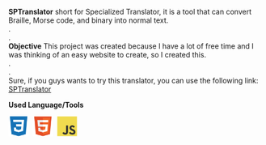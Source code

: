 **SPTranslator** short for Specialized Translator, it is a tool that can convert Braille, Morse code, and binary into normal text.  
.  
.  
**Objective**
This project was created because I have a lot of free time and I was thinking of an easy website to create, so I created this.  
.  
.  
Sure, if you guys wants to try this translator, you can use the following link:  [SPTranslator](https://kimmuie.github.io/SPTranslator/)

**Used Language/Tools**
<div>
  <img src="https://github.com/devicons/devicon/blob/master/icons/css3/css3-plain.svg"  title="CSS"width="40" height="40"/>&nbsp;
  <img src="https://github.com/devicons/devicon/blob/master/icons/html5/html5-original.svg" title="HTML5"width="40" height="40"/>&nbsp;
  <img src="https://github.com/devicons/devicon/blob/master/icons/javascript/javascript-original.svg" title="JavaScript"width="40" height="40"/>&nbsp;
</div>